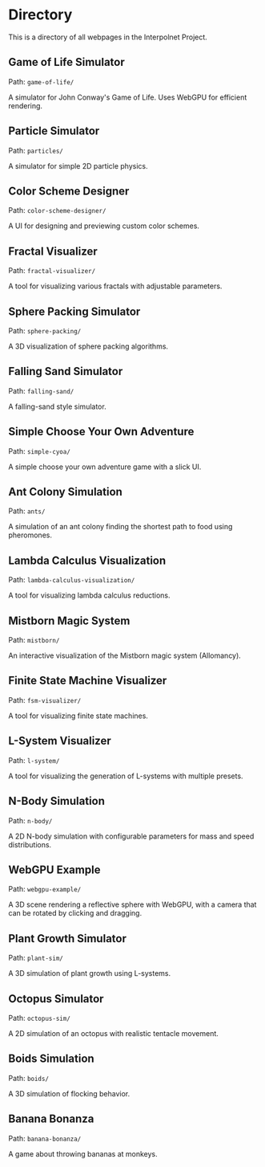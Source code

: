 # Directory

This is a directory of all webpages in the Interpolnet Project.

## Game of Life Simulator

Path: `game-of-life/`

A simulator for John Conway's Game of Life. Uses WebGPU for efficient rendering.

## Particle Simulator

Path: `particles/`

A simulator for simple 2D particle physics.

## Color Scheme Designer

Path: `color-scheme-designer/`

A UI for designing and previewing custom color schemes.

## Fractal Visualizer

Path: `fractal-visualizer/`

A tool for visualizing various fractals with adjustable parameters.

## Sphere Packing Simulator

Path: `sphere-packing/`

A 3D visualization of sphere packing algorithms.

## Falling Sand Simulator

Path: `falling-sand/`

A falling-sand style simulator.
## Simple Choose Your Own Adventure

Path: `simple-cyoa/`

A simple choose your own adventure game with a slick UI.

## Ant Colony Simulation

Path: `ants/`

A simulation of an ant colony finding the shortest path to food using pheromones.

## Lambda Calculus Visualization

Path: `lambda-calculus-visualization/`

A tool for visualizing lambda calculus reductions.

## Mistborn Magic System

Path: `mistborn/`

An interactive visualization of the Mistborn magic system (Allomancy).
## Finite State Machine Visualizer

Path: `fsm-visualizer/`

A tool for visualizing finite state machines.
## L-System Visualizer

Path: `l-system/`

A tool for visualizing the generation of L-systems with multiple presets.

## N-Body Simulation

Path: `n-body/`

A 2D N-body simulation with configurable parameters for mass and speed distributions.

## WebGPU Example

Path: `webgpu-example/`

A 3D scene rendering a reflective sphere with WebGPU, with a camera that can be rotated by clicking and dragging.

## Plant Growth Simulator

Path: `plant-sim/`

A 3D simulation of plant growth using L-systems.
## Octopus Simulator

Path: `octopus-sim/`

A 2D simulation of an octopus with realistic tentacle movement.
## Boids Simulation

Path: `boids/`

A 3D simulation of flocking behavior.

## Banana Bonanza

Path: `banana-bonanza/`

A game about throwing bananas at monkeys.
